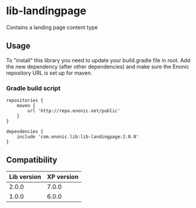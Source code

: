 # lib-landingpage

Contains a landing page content type

## Usage

To "install" this library you need to update your build.gradle file in root. Add the new dependency (after other dependencies) and make sure the Enonic repository URL is set up for maven.


### Gradle build script

```
repositories {
    maven {
        url 'http://repo.enonic.net/public'
    }
}

dependencies {
    include 'com.enonic.lib:lib-landingpage:2.0.0'
}
```


## Compatibility

| Lib version        | XP version |
| ------------- | ------------- |
| 2.0.0 | 7.0.0 |
| 1.0.0 | 6.0.0 |
